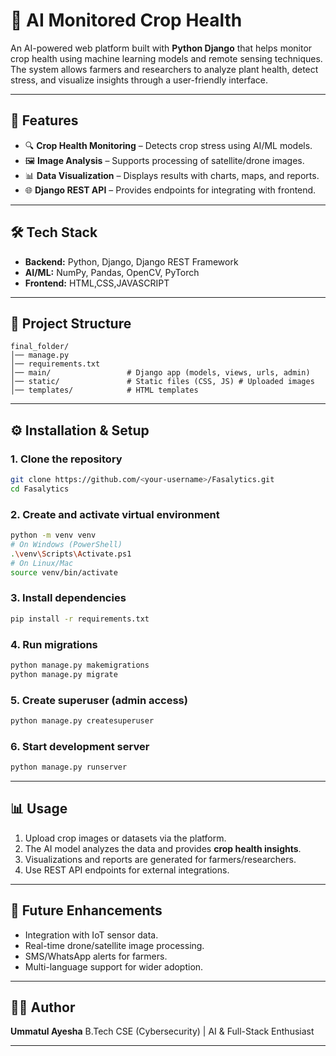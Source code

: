 # 🌱 AI Monitored Crop Health

An AI-powered web platform built with **Python Django** that helps monitor crop health using machine learning models and remote sensing techniques. The system allows farmers and researchers to analyze plant health, detect stress, and visualize insights through a user-friendly interface.

---

## 🚀 Features

* 🔍 **Crop Health Monitoring** – Detects crop stress using AI/ML models.
* 🖼️ **Image Analysis** – Supports processing of satellite/drone images.
* 📊 **Data Visualization** – Displays results with charts, maps, and reports.
* 🌐 **Django REST API** – Provides endpoints for integrating with frontend.


---

## 🛠️ Tech Stack

* **Backend:** Python, Django, Django REST Framework
* **AI/ML:**  NumPy, Pandas, OpenCV, PyTorch 
* **Frontend:** HTML,CSS,JAVASCRIPT


---

## 📂 Project Structure

```
final_folder/
│── manage.py
│── requirements.txt
│── main/                 # Django app (models, views, urls, admin)
│── static/               # Static files (CSS, JS) # Uploaded images
│── templates/            # HTML templates                

```

---

## ⚙️ Installation & Setup

### 1. Clone the repository

```bash
git clone https://github.com/<your-username>/Fasalytics.git
cd Fasalytics
```

### 2. Create and activate virtual environment

```bash
python -m venv venv
# On Windows (PowerShell)
.\venv\Scripts\Activate.ps1
# On Linux/Mac
source venv/bin/activate
```

### 3. Install dependencies

```bash
pip install -r requirements.txt
```

### 4. Run migrations

```bash
python manage.py makemigrations
python manage.py migrate
```

### 5. Create superuser (admin access)

```bash
python manage.py createsuperuser
```

### 6. Start development server

```bash
python manage.py runserver
```

---

## 📊 Usage

1. Upload crop images or datasets via the platform.
2. The AI model analyzes the data and provides **crop health insights**.
3. Visualizations and reports are generated for farmers/researchers.
4. Use REST API endpoints for external integrations.

---

## 🔮 Future Enhancements

* Integration with IoT sensor data.
* Real-time drone/satellite image processing.
* SMS/WhatsApp alerts for farmers.
* Multi-language support for wider adoption.

---

## 👩‍💻 Author

**Ummatul Ayesha**
B.Tech CSE (Cybersecurity) | AI & Full-Stack Enthusiast

---
